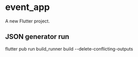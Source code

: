 # event_app

A new Flutter project.

## JSON generator run

flutter pub run build_runner build --delete-conflicting-outputs

